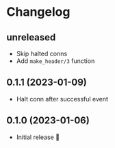# Changelog

## unreleased

- Skip halted conns
- Add `make_header/3` function

## 0.1.1 (2023-01-09)

- Halt conn after successful event

## 0.1.0 (2023-01-06)

- Initial release :tada:
